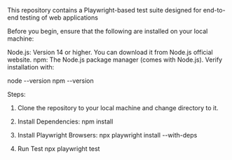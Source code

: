 This repository contains a Playwright-based test suite designed for end-to-end testing of web applications

Before you begin, ensure that the following are installed on your local machine:

Node.js: Version 14 or higher.
You can download it from Node.js official website.
npm: The Node.js package manager (comes with Node.js).
Verify installation with:

  node --version
  npm --version

Steps:

1. Clone the repository to your local machine and change directory to it.

 2. Install Dependencies:
      npm install
    
4. Install Playwright Browsers:
   npx playwright install --with-deps

5. Run Test
      npx playwright test

